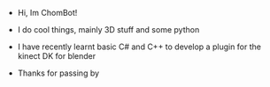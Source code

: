 - Hi, Im ChomBot!

- I do cool things, mainly 3D stuff and some python

- I have recently learnt basic C# and C++ to develop a plugin for the kinect DK for blender

- Thanks for passing by
